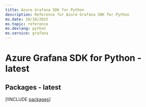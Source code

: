 ```yaml
---
title: Azure Grafana SDK for Python
description: Reference for Azure Grafana SDK for Python
ms.date: 10/10/2025
ms.topic: reference
ms.devlang: python
ms.service: grafana
---
```

# Azure Grafana SDK for Python - latest
## Packages - latest
[!INCLUDE [packages](grafana-index.md)]